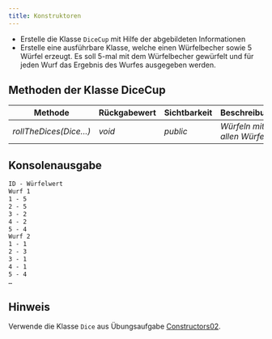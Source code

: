 ```yaml
---
title: Konstruktoren
---
```


- Erstelle die Klasse `DiceCup` mit Hilfe der abgebildeten Informationen
- Erstelle eine ausführbare Klasse, welche einen Würfelbecher sowie 5 Würfel erzeugt. Es soll 5-mal mit dem Würfelbecher gewürfelt und für jeden Wurf das Ergebnis des 
Wurfes ausgegeben werden.

## Methoden der Klasse DiceCup

| Methode               | Rückgabewert | Sichtbarkeit | Beschreibung                |
| --------------------- | ------------ | ------------ | --------------------------- |
| _rollTheDices(Dice…)_ | _void_       | _public_     | _Würfeln mit allen Würfeln_ |

## Konsolenausgabe

```markdown
ID - Würfelwert
Wurf 1
1 - 5
2 - 5
3 - 2
4 - 2
5 - 4
Wurf 2
1 - 1
2 - 3
3 - 1
4 - 1
5 - 4
…
```

## Hinweis
Verwende die Klasse `Dice` aus Übungsaufgabe [Constructors02](constructors02.md).
